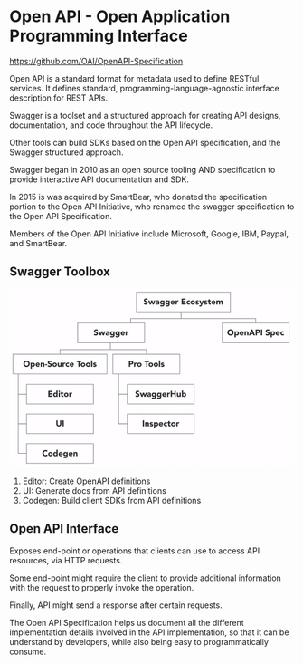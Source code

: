 # Open API - Open Application Programming Interface

<https://github.com/OAI/OpenAPI-Specification>

Open API is a standard format for metadata used to define RESTful services. It defines standard, programming-language-agnostic interface description for REST APIs.

Swagger is a toolset and a structured approach for creating API designs, documentation, and code throughout the API lifecycle.

Other tools can build SDKs based on the Open API specification, and the Swagger structured approach.

Swagger began in 2010 as an open source tooling AND specification to provide interactive API documentation and SDK.

In 2015 is was acquired by SmartBear, who donated the specification portion to the Open API Initiative, who renamed the swagger specification to the Open API Specification.

Members of the Open API Initiative include Microsoft, Google, IBM, Paypal, and SmartBear.

## Swagger Toolbox

![](src/img/24-1.png)

1. Editor: Create OpenAPI definitions
2. UI: Generate docs from API definitions
3. Codegen: Build client SDKs from API definitions

## Open API Interface

Exposes end-point or operations that clients can use to access API resources, via HTTP requests.

Some end-point might require the client to provide additional information with the request to properly invoke the operation.

Finally, API might send a response after certain requests.

The Open API Specification helps us document all the different implementation details involved in the API implementation, so that it can be understand by developers, while also being easy to programmatically consume.
